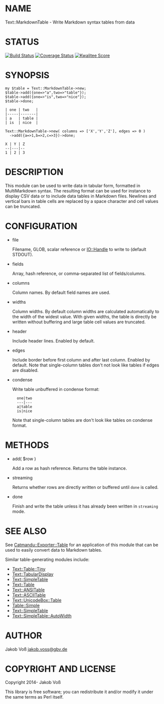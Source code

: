 # NAME

Text::MarkdownTable - Write Markdown syntax tables from data

# STATUS

[![Build Status](https://travis-ci.org/nichtich/Text-MarkdownTable.png)](https://travis-ci.org/nichtich/Text-MarkdownTable)
[![Coverage Status](https://coveralls.io/repos/nichtich/Text-MarkdownTable/badge.png)](https://coveralls.io/r/nichtich/Text-MarkdownTable)
[![Kwalitee Score](http://cpants.cpanauthors.org/dist/Text-MarkdownTable.png)](http://cpants.cpanauthors.org/dist/Text-MarkdownTable)

# SYNOPSIS

    my $table = Text::MarkdownTable->new;
    $table->add({one=>"a",two=>"table"});
    $table->add({one=>"is",two=>"nice"});
    $table->done;

    | one | two   |
    |-----|-------|
    | a   | table |
    | is  | nice  |

    Text::MarkdownTable->new( columns => ['X','Y','Z'], edges => 0 )
      ->add({a=>1,b=>2,c=>3})->done;

    X | Y | Z
    --|---|--
    1 | 2 | 3
    

# DESCRIPTION

This module can be used to write data in tabular form, formatted in
MultiMarkdown syntax. The resulting format can be used for instance to display
CSV data or to include data tables in Markdown files. Newlines and vertical
bars in table cells are replaced by a space character and cell values can be
truncated.

# CONFIGURATION

- file

    Filename, GLOB, scalar reference or [IO::Handle](https://metacpan.org/pod/IO::Handle) to write to (default STDOUT).

- fields

    Array, hash reference, or comma-separated list of fields/columns.

- columns

    Column names. By default field names are used.

- widths

    Column widths. By default column widths are calculated automatically to the
    width of the widest value. With given widths, the table is directly be written
    without buffering and large table cell values are truncated.

- header

    Include header lines. Enabled by default.

- edges

    Include border before first column and after last column. Enabled by default.
    Note that single-column tables don't not look like tables if edges are
    disabled.

- condense

    Write table unbuffered in condense format:

        one|two
        ---|---
        a|table
        is|nice

    Note that single-column tables are don't look like tables on condense format.

# METHODS

- add( $row )

    Add a row as hash reference. Returns the table instance.

- streaming

    Returns whether rows are directly written or buffered until `done` is called.

- done

    Finish and write the table unless it has already been written in `streaming`
    mode.

# SEE ALSO

See [Catmandu::Exporter::Table](https://metacpan.org/pod/Catmandu::Exporter::Table) for an application of this module that can be
used to easily convert data to Markdown tables.

Similar table-generating modules include:

- [Text::Table::Tiny](https://metacpan.org/pod/Text::Table::Tiny)
- [Text::TabularDisplay](https://metacpan.org/pod/Text::TabularDisplay)
- [Text::SimpleTable](https://metacpan.org/pod/Text::SimpleTable)
- [Text::Table](https://metacpan.org/pod/Text::Table)
- [Text::ANSITable](https://metacpan.org/pod/Text::ANSITable)
- [Text::ASCIITable](https://metacpan.org/pod/Text::ASCIITable)
- [Text::UnicodeBox::Table](https://metacpan.org/pod/Text::UnicodeBox::Table)
- [Table::Simple](https://metacpan.org/pod/Table::Simple)
- [Text::SimpleTable](https://metacpan.org/pod/Text::SimpleTable)
- [Text::SimpleTable::AutoWidth](https://metacpan.org/pod/Text::SimpleTable::AutoWidth)

# AUTHOR

Jakob Voß <jakob.voss@gbv.de>

# COPYRIGHT AND LICENSE

Copyright 2014- Jakob Voß

This library is free software; you can redistribute it and/or modify
it under the same terms as Perl itself.
